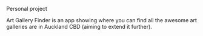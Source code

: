 Personal project

Art Gallery Finder is an app showing where you can find all the awesome art galleries are in Auckland CBD (aiming to extend it further).